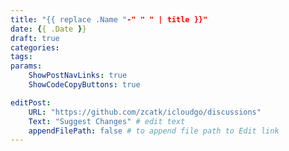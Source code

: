 ```yaml
---
title: "{{ replace .Name "-" " " | title }}"
date: {{ .Date }}
draft: true
categories: 
tags:
params:
    ShowPostNavLinks: true
    ShowCodeCopyButtons: true

editPost:
    URL: "https://github.com/zcatk/icloudgo/discussions"
    Text: "Suggest Changes" # edit text
    appendFilePath: false # to append file path to Edit link
---
```


